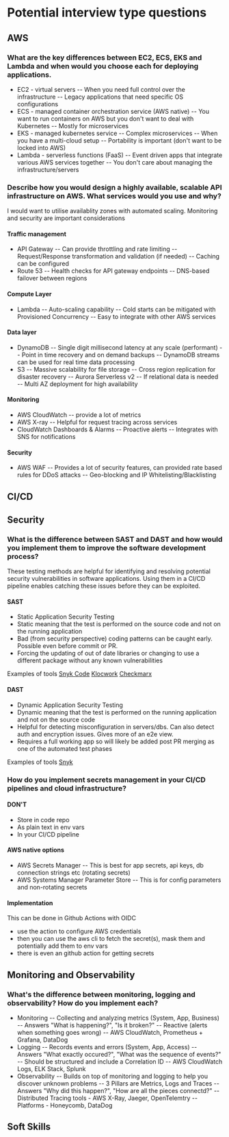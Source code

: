 # Potential interview type questions

## AWS

### What are the key differences between EC2, ECS, EKS and Lambda and when would you choose each for deploying applications.

- EC2 - virtual servers
  -- When you need full control over the infrastructure
  -- Legacy applications that need specific OS configurations
- ECS - managed container orchestration service (AWS native)
  -- You want to run containers on AWS but you don't want to deal with Kubernetes
  -- Mostly for microservices
- EKS - managed kubernetes service
  -- Complex microservices
  -- When you have a multi-cloud setup
  -- Portability is important (don't want to be locked into AWS)
- Lambda - serverless functions (FaaS)
  -- Event driven apps that integrate various AWS services together
  -- You don't care about managing the infrastructure/servers

### Describe how you would design a highly available, scalable API infrastructure on AWS. What services would you use and why?

I would want to utilise availablity zones with automated scaling. Monitoring and security are important considerations

#### Traffic management

- API Gateway
  -- Can provide throttling and rate limiting
  -- Request/Response transformation and validation (if needed)
  -- Caching can be configured
- Route 53
  -- Health checks for API gateway endpoints
  -- DNS-based failover between regions

#### Compute Layer

- Lambda
  -- Auto-scaling capability
  -- Cold starts can be mitigated with Provisioned Concurrency
  -- Easy to integrate with other AWS services

#### Data layer

- DynamoDB
  -- Single digit millisecond latency at any scale (performant)
  -- Point in time recovery and on demand backups
  -- DynamoDB streams can be used for real time data processing
- S3
  -- Massive scalability for file storage
  -- Cross region replication for disaster recovery
  -- Aurora Serverless v2
  -- If relational data is needed
  -- Multi AZ deployment for high availability

#### Monitoring

- AWS CloudWatch
  -- provide a lot of metrics
- AWS X-ray
  -- Helpful for request tracing across services
- CloudWatch Dashboards & Alarms
  -- Proactive alerts
  -- Integrates with SNS for notifications

#### Security

- AWS WAF
  -- Provides a lot of security features, can provided rate based rules for DDoS attacks
  -- Geo-blocking and IP Whitelisting/Blacklisting

## CI/CD

## Security

### What is the difference between SAST and DAST and how would you implement them to improve the software development process?

These testing methods are helpful for identifying and resolving potential security vulnerabilities in software applications. Using them in a CI/CD pipeline enables catching these issues before they can be exploited.

#### SAST

- Static Application Security Testing
- Static meaning that the test is performed on the source code and not on the running application
- Bad (from security perspective) coding patterns can be caught early. Possible even before commit or PR.
- Forcing the updating of out of date libraries or changing to use a different package without any known vulnerabilities

Examples of tools
[Snyk Code](https://snyk.io/articles/application-security/static-application-security-testing/)
[Klocwork](https://www.perforce.com/products/klocwork)
[Checkmarx](https://checkmarx.com/)

#### DAST

- Dynamic Application Security Testing
- Dynamic meaning that the test is performed on the running application and not on the source code
- Helpful for detecting misconfiguration in servers/dbs. Can also detect auth and encryption issues. Gives more of an e2e view.
- Requires a full working app so will likely be added post PR merging as one of the automated test phases

Examples of tools
[Snyk](https://snyk.io/product/dast-api-web/)

### How do you implement secrets management in your CI/CD pipelines and cloud infrastructure?

#### DON'T

- Store in code repo
- As plain text in env vars
- In your CI/CD pipeline

#### AWS native options

- AWS Secrets Manager
  -- This is best for app secrets, api keys, db connection strings etc (rotating secrets)
- AWS Systems Manager Parameter Store
  -- This is for config parameters and non-rotating secrets

#### Implementation

This can be done in Github Actions with OIDC

- use the action to configure AWS credentials
- then you can use the aws cli to fetch the secret(s), mask them and potentially add them to env vars
- there is even an github action for getting secrets

## Monitoring and Observability

### What's the difference between monitoring, logging and observability? How do you implement each?

- Monitoring
  -- Collecting and analyzing metrics (System, App, Business)
  -- Answers "What is happening?", "Is it broken?"
  -- Reactive (alerts when something goes wrong)
  -- AWS CloudWatch, Prometheus + Grafana, DataDog
- Logging
  -- Records events and errors (System, App, Access)
  -- Answers "What exactly occured?", "What was the sequence of events?"
  -- Should be structured and include a Correlation ID
  -- AWS CloudWatch Logs, ELK Stack, Splunk
- Observability
  -- Builds on top of monitoring and logging to help you discover unknown problems
  -- 3 Pillars are Metrics, Logs and Traces
  -- Answers "Why did this happen?", "How are all the pieces connectd?"
  -- Distributed Tracing tools - AWS X-Ray, Jaeger, OpenTelemtry
  -- Platforms - Honeycomb, DataDog

## Soft Skills
